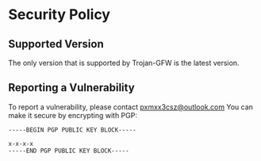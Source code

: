 # Security Policy

## Supported Version

The only version that is supported by Trojan-GFW is the latest version.

## Reporting a Vulnerability

To report a vulnerability, please contact pxmxx3csz@outlook.com You can make it secure by encrypting with PGP:

```
-----BEGIN PGP PUBLIC KEY BLOCK-----

x-x-x-x
-----END PGP PUBLIC KEY BLOCK-----
```
